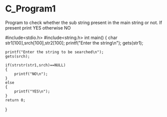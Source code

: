 # C_Program1
Program to check whether the sub string present in the main string or not. If present print YES otherwise NO

#include<stdio.h>
#include<string.h>
int main()
{
    char str1[100],srch[100],str2[100];
    printf("Enter the string\n");
    gets(str1);

    printf("Enter the string to be searched\n");
    gets(srch);

    if(strstr(str1,srch)==NULL)
    {
        printf("NO\n");
    }
    else
    {
        printf("YES\n");
    }
    return 0;
}

